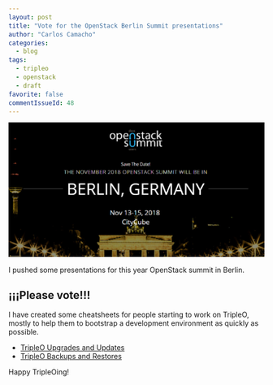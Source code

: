 ```yaml
---
layout: post
title: "Vote for the OpenStack Berlin Summit presentations"
author: "Carlos Camacho"
categories:
  - blog
tags:
  - tripleo
  - openstack
  - draft
favorite: false
commentIssueId: 48
---
```


![](/static/OpenStack-Summit-2018.png)

I pushed some presentations for this year OpenStack summit in Berlin.

¡¡¡Please vote!!!
-----------------

I have created some cheatsheets for people starting to work on TripleO,
mostly to help them to bootstrap a development environment as quickly as possible.

* [TripleO Upgrades and Updates](https://www.openstack.org/summit/berlin-2018/vote-for-speakers/#/21961)
* [TripleO Backups and Restores](https://www.openstack.org/summit/berlin-2018/vote-for-speakers/#/22101)

Happy TripleOing!
